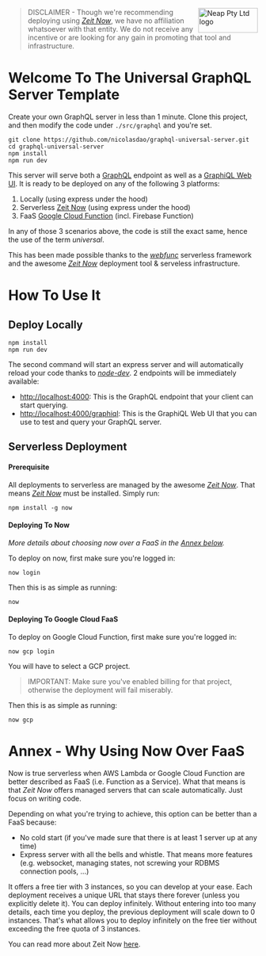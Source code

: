 <a href="https://neap.co" target="_blank"><img src="https://neap.co/img/neap_black_small_logo.png" alt="Neap Pty Ltd logo" title="Neap" align="right" height="50" width="120"/></a>

> DISCLAIMER - Though we're recommending deploying using [_Zeit Now_](https://zeit.co/now), we have no affiliation whatsoever with that entity. We do not receive any incentive or are looking for any gain in promoting that tool and infrastructure. 

# Welcome To The Universal GraphQL Server Template

Create your own GraphQL server in less than 1 minute. Clone this project, and then modify the code under `./src/graphql` and you're set. 
```
git clone https://github.com/nicolasdao/graphql-universal-server.git
cd graphql-universal-server
npm install
npm run dev
```

This server will serve both a [GraphQL](http://graphql.org/learn/) endpoint as well as a [GraphiQL Web UI](https://github.com/graphql/graphiql). It is ready to be deployed on any of the following 3 platforms:
1. Locally (using express under the hood)
2. Serverless [Zeit Now](https://zeit.co/now) (using express under the hood)
3. FaaS [Google Cloud Function](https://cloud.google.com/functions/) (incl. Firebase Function)

In any of those 3 scenarios above, the code is still the exact same, hence the use of the term _universal_. 

This has been made possible thanks to the [_webfunc_](https://github.com/nicolasdao/webfunc) serverless framework and the awesome [_Zeit Now_](https://zeit.co/now) deployment tool & serveless infrastructure.

# How To Use It
## Deploy Locally
```
npm install
npm run dev
```

The second command will start an express server and will automatically reload your code thanks to [_node-dev_](https://github.com/fgnass/node-dev). 2 endpoints will be immediately available:

- [http://localhost:4000](http://localhost:4000): This is the GraphQL endpoint that your client can start querying.
- [http://localhost:4000/graphiql](http://localhost:4000/graphiql): This is the GraphiQL Web UI that you can use to test and query your GraphQL server. 

## Serverless Deployment
#### Prerequisite
All deployments to serverless are managed by the awesome [_Zeit Now_](https://zeit.co/now). That means [_Zeit Now_](https://zeit.co/now) must be installed. Simply run:

```
npm install -g now
```

#### Deploying To Now
_More details about choosing now over a FaaS in the [Annex below](#annex-why-using-now-over-faas)._

To deploy on now, first make sure you're logged in:
```
now login
``` 

Then this is as simple as running:
```
now
```

#### Deploying To Google Cloud FaaS 
To deploy on Google Cloud Function, first make sure you're logged in:
```
now gcp login
``` 
You will have to select a GCP project. 

> IMPORTANT: Make sure you've enabled billing for that project, otherwise the deployment will fail miserably.

Then this is as simple as running:
```
now gcp
```

# Annex - Why Using Now Over FaaS 
Now is true serverless when AWS Lambda or Google Cloud Function are better described as FaaS (i.e. Function as a Service). What that means is that _Zeit Now_ offers managed servers that can scale automatically. Just focus on writing code. 

Depending on what you're trying to achieve, this option can be better than a FaaS because:
- No cold start (if you've made sure that there is at least 1 server up at any time)
- Express server with all the bells and whistle. That means more features (e.g. websocket, managing states, not screwing your RDBMS connection pools, ...)

It offers a free tier with 3 instances, so you can develop at your ease. Each deployment receives a unique URL that stays there forever (unless you explicitly delete it). You can deploy infinitely. Without entering into too many details, each time you deploy, the previous deployment will scale down to 0 instances. That's what allows you to deploy infinitely on the free tier without exceeding the free quota of 3 instances.

You can read more about Zeit Now [here](https://zeit.co/now). 